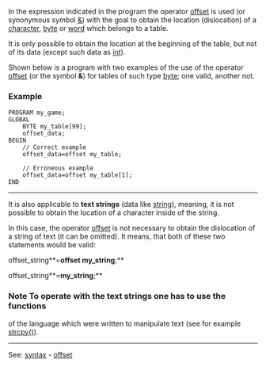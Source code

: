 In the expression indicated in the program the operator [offset](offset.md) is used 
(or synonymous symbol [&amp;](offset.md)) with the goal to obtain the location
(dislocation) of a [character](data_of_type_string.md), [byte](data_of_type_byte.md) or [word](data_of_type_word.md) which belongs
to a table.

It is only possible to obtain the location at the beginning of the
table, but not of its data (except such data as [int](data_of_type_int.md)).

Shown below is a program with two examples of the use of the operator
[offset](offset.md) (or the symbol **&amp;**) for tables of such type [byte](data_of_type_byte.md); one valid, another not.

### Example
```
PROGRAM my_game;
GLOBAL
    BYTE my_table[99];
    offset_data;
BEGIN
    // Correct example
    offset_data=offset my_table;

    // Erroneous example
    offset_data=offset my_table[1];
END
```


---------------------------------------


It is also applicable to **text strings** (data like [string](data_of_type_string.md)),
meaning, it is not possible to obtain the location of a character inside of the string.

In this case, the operator [offset](offset.md) is not necessary to obtain the
dislocation of a string of text (it can be omitted).
It means, that both of these two statements would be valid:

  offset_string**=**offset my_string**;**

  offset_string**=**my_string**;**

### Note To operate with the text strings one has to use the functions
of the language which were written to manipulate text (see for example
[strcpy()](strcpy().md)).

---------------------------------------
See: [syntax](syntax_of_a_programdot.md) - [offset](offset.md)

